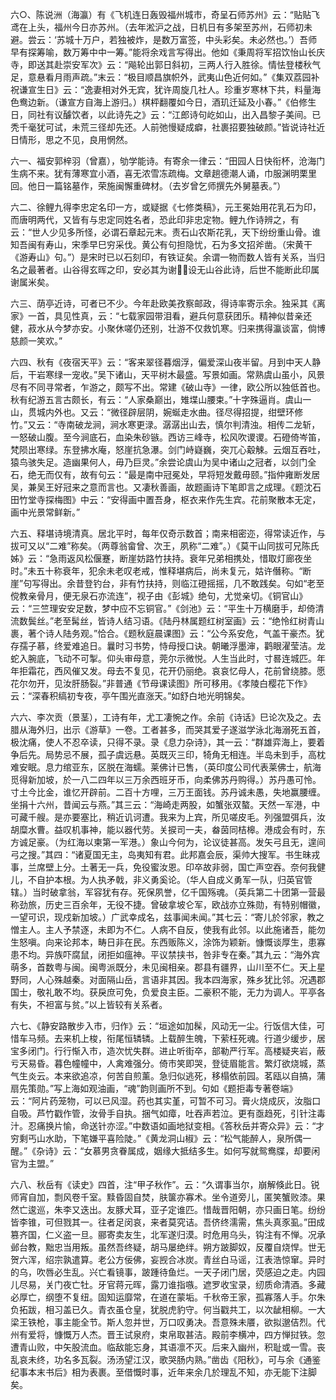 <!-- { "loadSidebar": true } -->
六○、陈说洲（海瀛）有《飞机连日轰毁福州城市，奇呈石师苏州》云：“贴贴飞鸢在上头，福州今日亦苏州。（去年淞沪之战，日机日有多架至苏州，石师初未避。尝云：‘苏城十万户，若独被炸，是数万富签，中头彩矣。未必然也。’）吾师早有探筹喻，数万筹中中一筹。”能将余戏言写得出。他如《秉周将军招饮怡山长庆寺，即送其赴崇安军次》云：“飚轮出郭日斜初，三两人行入胜徐。情怯登楼秋气足，意悬看月雨声疏。”末云：“极目顺昌旗帜外，武夷山色近何如。”《集双荔园补祝谦宣生日》云：“逸妻相对外无宾，犹许周旋几社人。珍重岁寒林下共，料量海色鸯边新。（谦宣方自海上游归。）棋枰翻覆如今日，酒玑迁延及小春。”《伯修生日，同社有议醵饮者，以此诗先之》云：“江郎诗句屹如山，出入昌黎子美间。已秃千毫犹可试，未荒三径却先还。人前弛慢疑成癖，社裹招要独破颜。”皆说诗社近日情形，思之不见，良用惘然。

六一、福安郭梓羽（曾嘉），劬学能诗。有寄余一律云：“田园人日快衔杯，沧海门生病不来。犹有薄寒宜小酒，喜无浓雪冻疏梅。文章趟德潮人诵，巾服渊明栗里回。他日一篇铭墓作，荣施闽懈重碑材。（去岁曾乞师撰先外舅墓表。”）

六二、徐鲤九得李忠定名印一方，或疑据《七修类稿》，元王冕始用花乳石为印，而唐明两代，又皆有与忠定同姓名者，恐此印非忠定物。鲤九作诗辨之，有云：“世人少见多所怪，必谓石章起元末。责石山农斯花乳，天下纷纷重山骨。谁知吾闽有寿山，宋季早巳穷采伐。黄公有句担隐忧，石为多文招斧凿。（宋黄干《游寿山》句。”）是宋时已以石刻印，有铁证矣。余谓一物而数人皆有关系，当归名之最著者。山谷得玄晖之印，安必其为谢，设无山谷此诗，后世不能断此印属谢属米矣。

六三、荫亭近诗，可者已不少。今年赴欧美孜察邮政，得诗率寄示余。独采其《离家》一首，具见性真，云：“七载家园带泪看，避兵何意获团乐。精神似昔亲还健，菽水从今梦亦安。小聚休嗟仍还别，壮游不仅救饥寒。归来携得瀛谈富，倘博慈颜一笑欢。”

六四、秋有《夜宿天平》云：“客来翠径暮烟浮，偏爱深山夜半留。月到中天人静后，干岩寒绿一宠收。”吴下诸山，天平树木最盛。写景如画。常熟虞山虽小，风景尽有不同寻常者，乍游之，颇写不出。常建《破山寺》一律，欧公所以独低首也。秋有纪游五言古颇长，有云：“人家桑巅出，雉堞山腰束。”十字殊逼肖。虞山一山，贯城内外也。又云：“微径辟层阴，婉蜒走水曲。径尽得招提，绀壁环修竹。”又云：“寺南破龙涧，涧水寒更渌。潺潺出山去，慎尔判清浊。相传二龙斩，一怒破山腹。至今涧底石，血染朱砂镞。西访三峰寺，松风吹谡谡。石磴倚岑笛，梵陨出寒绿。东登拂水庵，怒崖抗急瀑。剑门峙嶷巍，突兀心觳觫。云烟互吞吐，猿鸟骇失足。造幽果何人，毋乃巨灵。”余尝论虞山为吴中诸山之冠者，以剑门全石，绝无而仅有，故有句云：“最是南中冠冕处，早将短发戴毋颐。”指仲雍断发居吴，兼吴王好冠来之意而言也。又凄秋善画，故题画诗下笔即言之成理。《题沈石田竹堂寺探梅图》中云：“安得画中置吾身，枢衣来作先生宾。花前聚散本无定，画中光景常鲜新。”

六五、释堪诗境清真。居北平时，每年仅奇示数首；南来相密迩，得常读近作，与拔可又以“二难”称矣。（两尊翁畲曾、次王，夙称“二难”。）《莫干山同拔可兄陈氏姊》云：“急雨返风松偃蹇，断崖妨路竹扶持。衰年兄弟相携处，惜取灯廊夜坐时。”未五十称衰年，犯余未老叹老戒，惟释堪病后，尚未复元，姑许僭称。“断崖”句写得出。余昔登钓台，非有竹扶持，则临江磴摇摇，几不敢践矣。句如“老至傥教亲骨月，便无泉石亦流连”，视子由《彭城》绝句，尤觉亲切。《铜官山》云：“三竺理安安足数，梦中应不忘铜官。”《剑池》云：“平生十万横磨手，却倚清流数鬓丝。”老至髯丝，皆诗人结习语。《陆丹林属题红树室画》云：“绝怜红树青山裹，著个诗人陆务观。”恰合。《题秋庭晨课图》云：“公今系安危，气盖干豪杰。犹存孺子慕，终爱难追日。曩时习书势，恃母授口诀。朝曦浮墨渖，鹳眼濯莹洁。龙蛇入腕底，飞动不可掣。仰头审母意，莞尔示微悦。人生当此时，寸晷连城匹。年年拒霜花，西风催又发。母去不复见，花开仍丽绝。哀哀忆母人，花前曾绕膝。愿花尔勿开，见汝肝肠裂。”非普通《节母课读图》所可移用。《孝陵白樱花下作》云：“深春积缟初专夜，亭午围光直涨天。”如舒白地光明锦矣。

六六、李次贡（景茎），工诗有年，尤工凄惋之作。余前《诗话》巳论次及之。去腊从海外归，出示《游草》一卷。工者甚多，而哭其爱子遂滋学泳北海溺死五首，极沈痛，使人不忍卒读，只得不录。录《息力杂诗》，其一云：“群雄弈海上，要着争后先。局势忌不展，孤子虞远悬。英既灭三印，犄角无相连。半岛未到手，高枕难安眠。息力绾亚东，区脱在海蠕。莱佛计已售，（英印度公司代表莱佛士，航海觅得新加坡，於一八二四年以三万余西班牙币，向柔佛苏丹购得。）苏丹愚可怜。寸土今比金，谁忆开辟前。二百十方哩，三万王面钱。苏丹诚未愚，失地赢腰缠。坐捐十六州，昔闻云与燕。”其三云：“海崎走两股，如蟹张双螯。天然一军港，中可藏千艘。是亦要塞比，稍近讥诃遭。我来为上宾，所见嗟皮毛。列强盟弭兵，汝胡糜水曹。益叹机事神，能以器代劳。关捩司一夫，畚茵同桔槔。港成会有时，东方诚足豪。（为红海以柬第一军港。）象山今何为，论议徒甚高。发矢弓且无，遑间弓之搜。”其四：“诸夏国无主，岛夷知有君。此邦嘉会辰，渠帅大搜军。书生昧戎事，兰席壁上分。土著无一兵，免役蜜汝恩。印卒故非弱，国亡声空吞。奈何我健儿，不自护本根。为人执矛戟，非义勇奚论。（华人自成义勇军一队，归英官管辖。）当时破拿翁，军容犹有存。死保夙誉，亿千国殇魂。（英兵第二十团第一营最称劲旅，历史三百余年，无役不捷。曾破拿坡仑军，欧战亦立殊勋，有特别帽徽，一望可识，现戍新加坡。）广武幸成名，兹事闻未闻。”其七云：“寄儿於邻家，教之憎主人。主人予禁逐，未即为不仁。人病不自反，使我有此邻。以此施诸吾，能勿生怒嗔。向来论邦本，畴日非在民。东西贩陈义，涂饰为颖新。慷慨谈厚生，患寡患不均。异族吓腐鼠，闭拒如瘟神。平议禁挟书，咎非专在秦。”其九云：“海外宾萌多，首数粤与闽。闽粤派既分，未见闽相亲。郡县有疆界，山川至不仁。天上星野同，人心殊越秦。对面隔山岳，言语非其因。我本四海家，殊乡犹比邻。况遇郡国士，敬礼敢不均。获戾庶可免，负爱良主臣。二豪积不能，无力为调人。平亭各有失，不袒富与贫。”以上皆较有关系者。

六七、《静安路散步入市，归作》云：“垣途如加髹，风动无一尘。行饭信大佳，可惜车马频。去来机上梭，衔尾恒辚辚。上载醉生魄，下萦枉死魂。行道少缓步，居宝多闭门。行行惭入市，造次忧失群。进止听街卒，部勒严行军。高楼疑夹岩，蔽亏天易昏。暮色幢幢中，人禽难强分。倚市笑即哭，登徒眉能言。繁灯欲烧城，蒸气生炎云。本来欲追凉，何苦自煎薰。急归似逃死，移榻依前园。茗瓯以自搞，蒲扇先策勋。”写上海如观油画，“魂”韵则画所不到。句如《题拒毒专著卷端》云：“阿片药笼物，可以已风湿。药也其实堇，可暂不可习。膏火烧成灰，汝脂口自吸。芦竹戳作管，汝骨手自执。捆气如瘴，吐吞声若泣。更有亟趋死，引针注毒汁。忍痛换片愉，命送针亦涩。”中数语如画地狱变相。《答秋岳并寄众异》云：“才穷剩丐山水助，下笔嫌平喜险陡。”《黄龙洞山椒》云：“松气能醉人，泉所偶一醒。”《杂诗》云：“女慕男贪眷属成，姻缘大抵结多生。如何写就鸳鸯牒，却要闲官为主盟。”

六八、秋岳有《读史》四首，注“甲子秋作”。云：“久谓事当尔，崩解倏此日。锐师宵自加，剽风卷千室。黩昏固自焚，肤箧亦寡术。坐令道旁儿，匿笑蟹败漆。果然亡逡巡，朱李又迭出。友豚犬耳，亚子定谁匹。惜哉晋阳朝，亦只画日笔。纷纷皆李锥，可但戮其一。往者足闵哀，来者莫究诘。吾侪终濡需，焦头真豕虱。”田成篡齐国，仁义盗一旦。郦寄卖友生，北军遂归漠。时危用乌头，钩注有不惮。况承邺台教，黜忠当用叛。虽然吾终疑，胡马屡绝绊。朔方跛脚奴，反覆自烧悍。世无贺六浑，绍宗孰遣算。老公方佞佛，妄觊合冰炭。青丝白马谣，江表浩惊窜。异时的乌，吹唇必生乱。兴亡看镜事，跛踵待鱼烂。一天子闭门居，荧感迫之走。内园儿尽易，关门夜亡牡。牙官蒋元晖，露刀谁指嗾。遮罗收宝录，纫质命清酒。多藏必厚亡，纲堕不复纽。固知运靡常，在道在蒙垢。千秋帝王家，孤寡落人手。尔朱负拓跋，相习盖已久。青衣虽仓皇，犹脱虎豹守。何当戳共工，以次龇相柳。一大梁王铁枪，事主能全节。斯人忽并世，万口叹勇决。吾意殊未餍，欲拟邈佶烈。代州有爱将，慷慨万人杰。晋王试泉府，束帛取甚洁。殿前李横冲，四方惮挝铁。忽遭青山败，中矢股流血。临敌能忘身，其语凛不灭。后来入幽州，积耻或一雪。丧乱哀未终，功名多瓦裂。汤汤望江汉，歌哭肠内熟。”凿齿《阳秋》，可与余《通鉴纪事本末书后》相为表裹。至借慨时事，近年来余几於理乱不知，亦无能下注脚矣。



